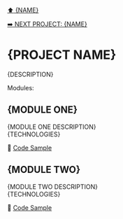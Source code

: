 [:arrow_up: {NAME}](/README.md)

[:arrow_right: NEXT PROJECT: {NAME}](/README.md)

# {PROJECT NAME}
{DESCRIPTION}

Modules:

## {MODULE ONE}
{MODULE ONE DESCRIPTION}\
{TECHNOLOGIES}

:link: [Code Sample](/README.md)

## {MODULE TWO}
{MODULE TWO DESCRIPTION}\
{TECHNOLOGIES}

:link: [Code Sample](/README.md)